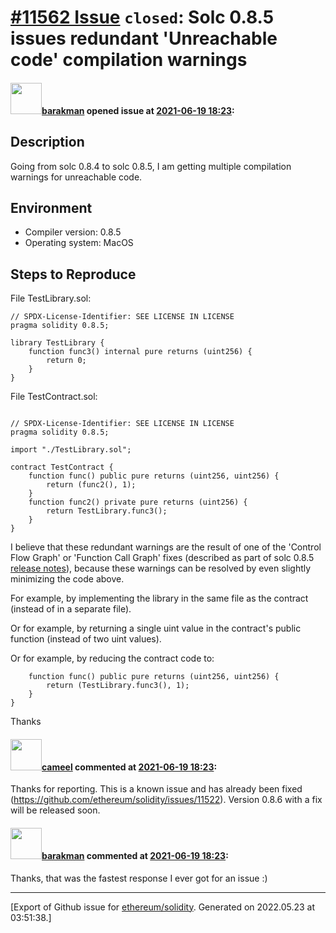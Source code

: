 # [\#11562 Issue](https://github.com/ethereum/solidity/issues/11562) `closed`: Solc 0.8.5 issues redundant 'Unreachable code' compilation warnings

#### <img src="https://avatars.githubusercontent.com/u/7003246?v=4" width="50">[barakman](https://github.com/barakman) opened issue at [2021-06-19 18:23](https://github.com/ethereum/solidity/issues/11562):

## Description

Going from solc 0.8.4 to solc 0.8.5, I am getting multiple compilation warnings for unreachable code.

## Environment

- Compiler version: 0.8.5
- Operating system: MacOS

## Steps to Reproduce

File TestLibrary.sol:
```solidity
// SPDX-License-Identifier: SEE LICENSE IN LICENSE
pragma solidity 0.8.5;

library TestLibrary {
    function func3() internal pure returns (uint256) {
        return 0;
    }
}
```

File TestContract.sol:
```solidity

// SPDX-License-Identifier: SEE LICENSE IN LICENSE
pragma solidity 0.8.5;

import "./TestLibrary.sol";

contract TestContract {
    function func() public pure returns (uint256, uint256) {
        return (func2(), 1);
    }
    function func2() private pure returns (uint256) {
        return TestLibrary.func3();
    }
}
```

I believe that these redundant warnings are the result of one of the 'Control Flow Graph' or 'Function Call Graph' fixes (described as part of solc 0.8.5 [release notes](https://github.com/ethereum/solidity/releases)), because these warnings can be resolved by even slightly minimizing the code above.

For example, by implementing the library in the same file as the contract (instead of in a separate file).

Or for example, by returning a single uint value in the contract's public function (instead of two uint values).

Or for example, by reducing the contract code to:
```solidity
    function func() public pure returns (uint256, uint256) {
        return (TestLibrary.func3(), 1);
    }
}
```

Thanks

#### <img src="https://avatars.githubusercontent.com/u/137030?v=4" width="50">[cameel](https://github.com/cameel) commented at [2021-06-19 18:23](https://github.com/ethereum/solidity/issues/11562#issuecomment-864446078):

Thanks for reporting. This is a known issue and has already been fixed (https://github.com/ethereum/solidity/issues/11522). Version 0.8.6 with a fix will be released soon.

#### <img src="https://avatars.githubusercontent.com/u/7003246?v=4" width="50">[barakman](https://github.com/barakman) commented at [2021-06-19 18:23](https://github.com/ethereum/solidity/issues/11562#issuecomment-864446188):

Thanks, that was the fastest response I ever got for an issue :)


-------------------------------------------------------------------------------



[Export of Github issue for [ethereum/solidity](https://github.com/ethereum/solidity). Generated on 2022.05.23 at 03:51:38.]
